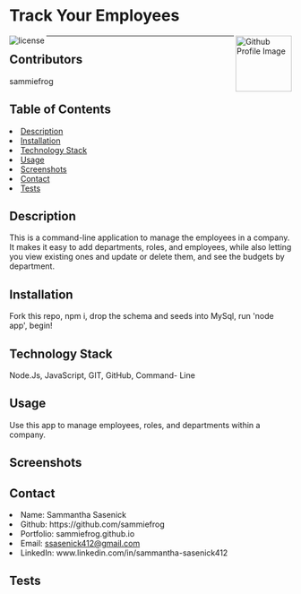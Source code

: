 # Track Your Employees
<img align="left" src="https://img.shields.io/badge/License-MIT-green" alt="license">
<img align="right" width="100" height="100" src="https://avatars0.githubusercontent.com/u/59233248?v=4" alt="Github Profile Image"><hr>
  
## Contributors
sammiefrog
    
## Table of Contents
<li><a href="#description">Description</a></li>  
<li><a href="#installation">Installation</a></li> 
<li><a href="#tech">Technology Stack</a></li> 
<li><a href="#usage">Usage</a></li> 
<li><a href="#screenshots">Screenshots</a></li> 
<li><a href="#contact">Contact</a></li> 
<li><a href="#tests">Tests</a></li> 
  
<h2 id= "description">Description</h2>
This is a command-line application to manage the employees in a company. It makes it easy to add departments, roles, and employees, while also letting you view existing ones and update or delete them, and see the budgets by department.
  
<h2 id= "installation">Installation</h2>
Fork this repo, npm i, drop the schema and seeds into MySql, run 'node app', begin!
    
<h2 id= "technology">Technology Stack</h2>
 Node.Js, JavaScript, GIT, GitHub, Command- Line
  
<h2 id= "usage">Usage</h2>
Use this app to manage employees, roles, and departments within a company.

<h2 id = "screenshots">Screenshots</h2>


<h2 id= "contact">Contact</h2>
<li>Name: Sammantha Sasenick</li> 
<li>Github: https://github.com/sammiefrog</li> 
<li>Portfolio: sammiefrog.github.io</li>
<li>Email: <a href="mailto:ssasenick412@gmail.com" target="_blank">ssasenick412@gmail.com</a></li> 
<li>LinkedIn: www.linkedin.com/in/sammantha-sasenick412</li> 
    
<h2 id= "tests">Tests</h2>
 